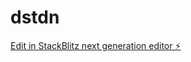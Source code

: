 # dstdn

[Edit in StackBlitz next generation editor ⚡️](https://stackblitz.com/~/github.com/vemas23/dstdn)